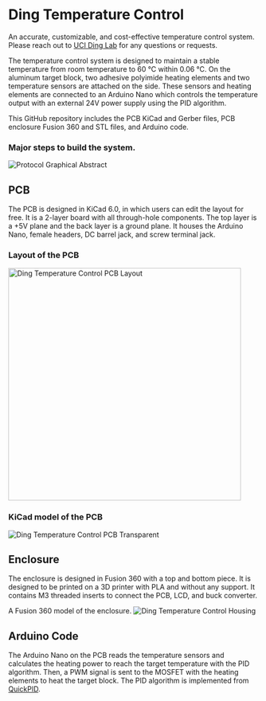 # Ding Temperature Control
An accurate, customizable, and cost-effective temperature control system.
Please reach out to [UCI Ding Lab](https://www.ding.eng.uci.edu) for any questions or requests. 

The temperature control system is designed to maintain a stable temperature from room temperature to 60 °C within 0.06 °C. On the aluminum target block, two adhesive polyimide heating elements and two temperature sensors are attached on the side. These sensors and heating elements are connected to an Arduino Nano which controls the temperature output with an external 24V power supply using the PID algorithm. 

This GitHub repository includes the PCB KiCad and Gerber files, PCB enclosure Fusion 360 and STL files, and Arduino code.

### Major steps to build the system.
![Protocol Graphical Abstract](https://github.com/UCI-Ding-Lab/Temperature-Control/assets/18509861/f62a3cb3-b496-48d2-9e7a-cf232f32378a)

## PCB
The PCB is designed in KiCad 6.0, in which users can edit the layout for free. It is a 2-layer board with all through-hole components. 
The top layer is a +5V plane and the back layer is a ground plane. 
It houses the Arduino Nano, female headers, DC barrel jack, and screw terminal jack.

### Layout of the PCB
<img width="467" alt="Ding Temperature Control PCB Layout" src="https://github.com/UCI-Ding-Lab/Temperature-Control/assets/18509861/c2fbfb6e-abaf-4f37-87ea-2d1a9d269fc5">

### KiCad model of the PCB
![Ding Temperature Control PCB Transparent](https://github.com/UCI-Ding-Lab/Temperature-Control/assets/18509861/287069da-e2cb-484a-8604-a7f40e08ee17)

## Enclosure
The enclosure is designed in Fusion 360 with a top and bottom piece. It is designed to be printed on a 3D printer with PLA and without any support. 
It contains M3 threaded inserts to connect the PCB, LCD, and buck converter. 

A Fusion 360 model of the enclosure.
![Ding Temperature Control Housing](https://github.com/UCI-Ding-Lab/Temperature-Control/assets/18509861/8f1781f5-2730-48d2-a911-ddc5892c7245)

## Arduino Code
The Arduino Nano on the PCB reads the temperature sensors and calculates the heating power to reach the target temperature with the PID algorithm. 
Then, a PWM signal is sent to the MOSFET with the heating elements to heat the target block.
The PID algorithm is implemented from [QuickPID](https://github.com/Dlloydev/QuickPID).
